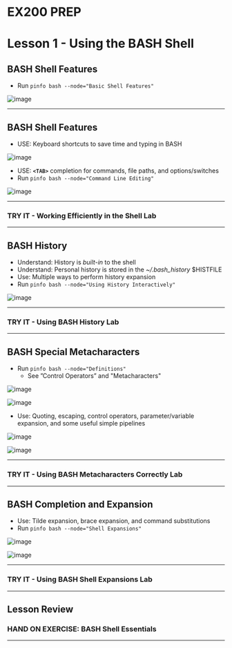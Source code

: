 # EX200 PREP

# Lesson 1 - Using the BASH Shell

## BASH Shell Features
- Run `pinfo bash --node="Basic Shell Features"  ` 

![image](https://user-images.githubusercontent.com/36435980/143947858-55ede74f-cf96-40e2-a1ff-a02191e32829.png)

*****
## BASH Shell Features
- USE: Keyboard shortcuts to save time and typing in BASH

![image](https://user-images.githubusercontent.com/36435980/143949892-1f4ed6cd-e966-4fc0-99fa-83ac73cd1538.png)

- USE: **`<TAB>`** completion for commands, file paths, and options/switches
- Run `pinfo bash --node="Command Line Editing"  `

![image](https://user-images.githubusercontent.com/36435980/143949684-d8697a2a-7df8-4138-9046-0fd68746360d.png)

*****
### TRY IT - Working Efficiently in the Shell Lab

*****

## BASH History
- Understand: History is *built-in* to the shell
- Understand: Personal history is stored in the *~/.bash_history* $HISTFILE
- Use: Multiple ways to perform history expansion
- Run `pinfo bash --node="Using History Interactively"  `

![image](https://user-images.githubusercontent.com/36435980/143948203-6e5118c2-8d28-42c9-b22d-17678f0fa1ec.png)

*****
### TRY IT - Using BASH History Lab

*****

## BASH Special Metacharacters
- Run `pinfo bash --node="Definitions" ` 
  - See ”Control Operators” and "Metacharacters" 

![image](https://user-images.githubusercontent.com/36435980/143950523-b03ce3a1-9f6d-420b-abc2-813e33db61d9.png)

![image](https://user-images.githubusercontent.com/36435980/143950552-bb2e2ffc-cc7a-44d8-8728-2099058e1a2d.png)

- Use: Quoting, escaping, control operators, parameter/variable expansion, and some useful simple pipelines 

![image](https://user-images.githubusercontent.com/36435980/143950746-3386b187-a10a-4f76-8da8-ef35e3682ce1.png)

![image](https://user-images.githubusercontent.com/36435980/143950808-074724b5-09b6-4e48-9916-180e909b4ec3.png)

*****
### TRY IT - Using BASH Metacharacters Correctly Lab

*****

## BASH Completion and Expansion
- Use: Tilde expansion, brace expansion, and command substitutions
- Run `pinfo bash --node="Shell Expansions"  `  

![image](https://user-images.githubusercontent.com/36435980/143951150-515e41b5-298e-453d-99aa-f9e5b4e253a2.png)

![image](https://user-images.githubusercontent.com/36435980/143951240-fcdaf6a1-69a4-47aa-9bd2-4453f2f039bb.png)

*****
### TRY IT - Using BASH Shell Expansions Lab

*****
## Lesson Review

### HAND ON EXERCISE: BASH Shell Essentials

*****
